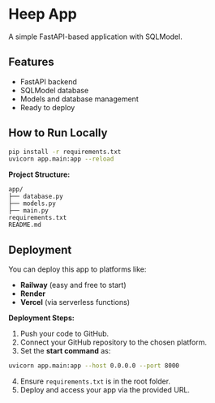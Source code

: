 # Heep App

A simple FastAPI-based application with SQLModel.

## Features
- FastAPI backend
- SQLModel database
- Models and database management
- Ready to deploy

## How to Run Locally
```bash
pip install -r requirements.txt
uvicorn app.main:app --reload
```

**Project Structure:**
```
app/
├── database.py
├── models.py
├── main.py
requirements.txt
README.md
```

## Deployment
You can deploy this app to platforms like:
- **Railway** (easy and free to start)
- **Render**
- **Vercel** (via serverless functions)

**Deployment Steps:**
1. Push your code to GitHub.
2. Connect your GitHub repository to the chosen platform.
3. Set the **start command** as:
```bash
uvicorn app.main:app --host 0.0.0.0 --port 8000
```
4. Ensure `requirements.txt` is in the root folder.
5. Deploy and access your app via the provided URL.
